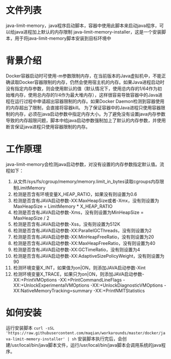 文件列表
=======
java-limit-memory，java程序启动脚本，容器中使用此脚本来启动java程序，可以给java进程加上默认的内存限制
java-limit-memory-installer，这是一个安装脚本，用于将java-limit-memory脚本安装到目标环境中


背景介绍
=======
Docker容器启动时可使用-m参数限制内存，在当前版本的Java虚拟机中，不能正确读取Docker容器限制的内存，仍然会使用宿主机的内存。如果Java进程启动时没有指定内存参数，则会使用默认的值（默认情况下，使用总内存的1/64作为初始堆内存，使用总内存的1/4作为最大堆内存），这样很容易导致容器中的Java进程在运行过程中申请超出容器限制的内存。如果Docker Daemon检测到容器使用的内存超出了限制，会直接将容器kill。
为了保证容器中的Java进程只使用容器限制的内存，必须在java启动参数中指定内存大小。为了避免没有设置java内存参数导致的内存超限问题，脚本中给java启动参数强制加上了默认的内存参数，并使用断言保证java进程只使用容器限制的内存。


工作原理
=======
java-limit-memory会检测java启动参数，对没有设置的内存参数指定默认值。流程如下：
1. 从文件/sys/fs/cgroup/memory/memory.limit_in_bytes读取cgroups内存限制LimitMemory
1. 检测是否含有环境变量X_HEAP_RATIO，如果没有则设置为0.6
1. 检测是否含有JAVA启动参数-XX:MaxHeapSize或者-Xmx，没有则设置为MaxHeapSize = LimitMemory * X_HEAP_RATIO
1. 检测是否含有JAVA启动参数-Xms，没有则设置为MinHeapSize = MaxHeapSize / 2
1. 检测是否含有JAVA启动参数-Xss，没有则设置为512K
1. 检测是否含有JAVA启动参数-XX:ParallelGCThreads，没有则设置为2
1. 检测是否含有JAVA启动参数-XX:MinHeapFreeRatio，没有则设置为20
1. 检测是否含有JAVA启动参数-XX:MaxHeapFreeRatio，没有则设置为40
1. 检测是否含有JAVA启动参数-XX:GCTimeRatio，没有则设置为4
1. 检测是否含有JAVA启动参数-XX:AdaptiveSizePolicyWeight，没有则设置为90
1. 检测环境变量X_INT，如果值为on|ON，则添加JAVA启动参数-Xint
1. 检测环境变量X_TRACE，如果只为on|ON，则添加JAVA启动参数-XX:+PrintVMOptions -XX:+PrintCommandLineFlags -XX:+UnlockExperimentalVMOptions -XX:+UnlockDiagnosticVMOptions -XX:NativeMemoryTracking=summary -XX:+PrintNMTStatistics

如何安装
=======
运行安装脚本
`curl -sSL 'https://raw.githubusercontent.com/maqian/workarounds/master/docker/java-limit-memory-installer' | sh`
安装脚本执行完后，会创建/usr/local/bin/java脚本文件，运行/usr/local/bin/java脚本会调用系统的java程序。


